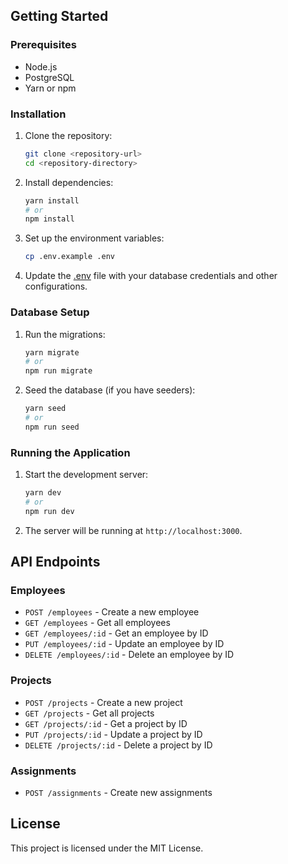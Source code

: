## Getting Started

### Prerequisites

- Node.js
- PostgreSQL
- Yarn or npm

### Installation

1. Clone the repository:

   ```sh
   git clone <repository-url>
   cd <repository-directory>
   ```

2. Install dependencies:

   ```sh
   yarn install
   # or
   npm install
   ```

3. Set up the environment variables:

   ```sh
   cp .env.example .env
   ```

4. Update the [.env](http://_vscodecontentref_/29) file with your database credentials and other configurations.

### Database Setup

1. Run the migrations:

   ```sh
   yarn migrate
   # or
   npm run migrate
   ```

2. Seed the database (if you have seeders):
   ```sh
   yarn seed
   # or
   npm run seed
   ```

### Running the Application

1. Start the development server:

   ```sh
   yarn dev
   # or
   npm run dev
   ```

2. The server will be running at `http://localhost:3000`.

## API Endpoints

### Employees

- `POST /employees` - Create a new employee
- `GET /employees` - Get all employees
- `GET /employees/:id` - Get an employee by ID
- `PUT /employees/:id` - Update an employee by ID
- `DELETE /employees/:id` - Delete an employee by ID

### Projects

- `POST /projects` - Create a new project
- `GET /projects` - Get all projects
- `GET /projects/:id` - Get a project by ID
- `PUT /projects/:id` - Update a project by ID
- `DELETE /projects/:id` - Delete a project by ID

### Assignments

- `POST /assignments` - Create new assignments

## License

This project is licensed under the MIT License.
